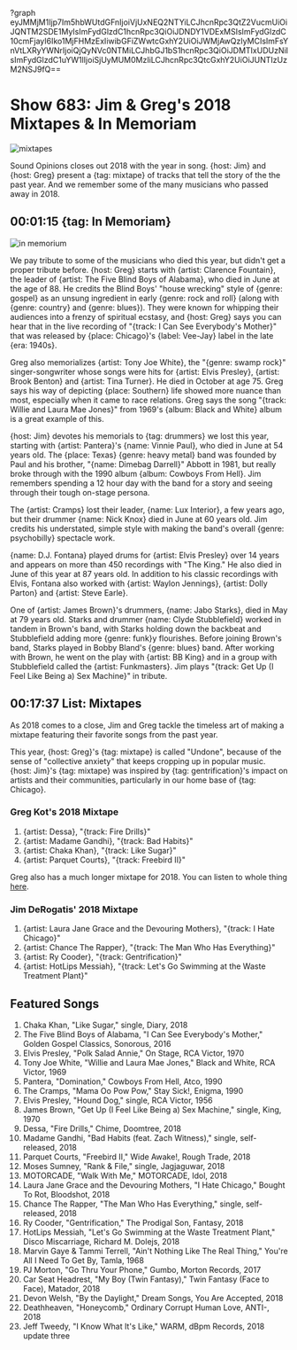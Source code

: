 ?graph eyJMMjM1Ijp7Im5hbWUtdGFnIjoiVjUxNEQ2NTYiLCJhcnRpc3QtZ2VucmUiOiJQNTM2SDE1MyIsImFydGlzdC1hcnRpc3QiOiJDNDY1VDExMSIsImFydGlzdC10cmFjayI6Iko1MjFHMzExIiwibGFiZWwtcGxhY2UiOiJWMjAwQzIyMCIsImFsYnVtLXRyYWNrIjoiQjQyNVc0NTMiLCJhbGJ1bS1hcnRpc3QiOiJDMTIxUDUzNiIsImFydGlzdC1uYW1lIjoiSjUyMUM0MzIiLCJhcnRpc3QtcGxhY2UiOiJUNTIzUzM2NSJ9fQ==

# Show 683: Jim & Greg's 2018 Mixtapes & In Memoriam

![mixtapes](https://sound-images.s3.amazonaws.com/images/2018/mixtapes.jpg)

Sound Opinions closes out 2018 with the year in song. {host: Jim} and {host: Greg} present a {tag: mixtape} of tracks that tell the story of the the past year. And we remember some of the many musicians who passed away in 2018.


## 00:01:15 {tag: In Memoriam}
![in memorium](https://sound-images.s3.amazonaws.com/images/2018/2018InMemorium.png)

We pay tribute to some of the musicians who died this year, but didn't get a proper tribute before. {host: Greg} starts with {artist: Clarence Fountain}, the leader of {artist: The Five Blind Boys of Alabama}, who died in June at the age of 88. He credits the Blind Boys' "house wrecking" style of {genre: gospel} as an unsung ingredient in early {genre: rock and roll} (along with {genre: country} and {genre: blues}). They were known for whipping their audiences into a frenzy of spiritual ecstasy, and {host: Greg} says you can hear that in the live recording of "{track: I Can See Everybody's Mother}" that was released by {place: Chicago}'s {label: Vee-Jay} label in the late {era: 1940s}.

Greg also memorializes {artist: Tony Joe White}, the "{genre: swamp rock}" singer-songwriter whose songs were hits for {artist: Elvis Presley}, {artist: Brook Benton} and {artist: Tina Turner}. He died in October at age 75. Greg says his way of depicting {place: Southern} life showed more nuance than most, especially when it came to race relations. Greg says the song "{track: Willie and Laura Mae Jones}" from 1969's {album: Black and White} album is a great example of this. 

{host: Jim} devotes his memorials to {tag: drummers} we lost this year, starting with {artist: Pantera}'s {name: Vinnie Paul}, who died in June at 54 years old. The {place: Texas} {genre: heavy metal} band was founded by Paul and his brother, "{name: Dimebag Darrell}" Abbott in 1981, but really broke through with the 1990 album {album: Cowboys From Hell}. Jim remembers spending a 12 hour day with the band for a story and seeing through their tough on-stage persona. 

The {artist: Cramps} lost their leader, {name: Lux Interior}, a few years ago, but their drummer {name: Nick Knox} died in June at 60 years old. Jim credits his understated, simple style with making the band's overall {genre: psychobilly} spectacle work. 

{name: D.J. Fontana} played drums for {artist: Elvis Presley} over 14 years and appears on more than 450 recordings with "The King." He also died in June of this year at 87 years old. In addition to his classic recordings with Elvis, Fontana also worked with {artist: Waylon Jennings}, {artist: Dolly Parton} and {artist: Steve Earle}. 

One of {artist: James Brown}'s drummers, {name: Jabo Starks}, died in May at 79 years old. Starks and drummer {name: Clyde Stubblefield} worked in tandem in Brown's band, with Starks holding down the backbeat and Stubblefield adding more {genre: funk}y flourishes. Before joining Brown's band, Starks played in Bobby Bland's {genre: blues} band. After working with Brown, he went on the play with {artist: BB King} and in a group with Stubblefield called the {artist: Funkmasters}. Jim plays "{track: Get Up (I Feel Like Being a) Sex Machine}" in tribute. 


## 00:17:37 List: Mixtapes

As 2018 comes to a close,  Jim and Greg tackle the timeless art of making a mixtape featuring their favorite songs from the past year. 

This year, {host:  Greg}'s {tag: mixtape} is called "Undone", because of the sense of "collective anxiety" that keeps cropping up in popular music. {host: Jim}'s {tag: mixtape} was inspired by {tag: gentrification}'s impact on artists and their communities, particularly in our home base of {tag: Chicago}.

### Greg Kot's 2018 Mixtape
1. {artist: Dessa}, "{track: Fire Drills}"
1. {artist: Madame Gandhi}, "{track: Bad Habits}"
1. {artist: Chaka Khan}, "{track: Like Sugar}"
1. {artist: Parquet Courts}, "{track: Freebird II}"

Greg also has a much longer mixtape for 2018. You can listen to whole thing [here](https://open.spotify.com/playlist/6eigkjgDoP7C3yMuI8kqm7).

### Jim DeRogatis' 2018 Mixtape
1. {artist: Laura Jane Grace and the Devouring Mothers}, "{track: I Hate Chicago}"
1. {artist: Chance The Rapper}, "{track: The Man Who Has Everything}"
1. {artist: Ry Cooder}, "{track: Gentrification}"
1. {artist: HotLips Messiah}, "{track: Let's Go Swimming at the Waste Treatment Plant}"

## Featured Songs

1. Chaka Khan, "Like Sugar," single, Diary, 2018
1. The Five Blind Boys of Alabama, "I Can See Everybody's Mother," Golden Gospel Classics, Sonorous, 2016
1. Elvis Presley, "Polk Salad Annie," On Stage, RCA Victor, 1970
1. Tony Joe White, "Willie and Laura Mae Jones," Black and White, RCA Victor, 1969
1. Pantera, "Domination," Cowboys From Hell, Atco, 1990
1. The Cramps, "Mama Oo Pow Pow," Stay Sick!, Enigma, 1990
1. Elvis Presley, "Hound Dog," single, RCA Victor, 1956
1. James Brown, "Get Up (I Feel Like Being a) Sex Machine," single, King, 1970
1. Dessa, "Fire Drills," Chime, Doomtree, 2018
1. Madame Gandhi, "Bad Habits (feat. Zach Witness)," single, self-released, 2018
1. Parquet Courts, "Freebird II," Wide Awake!, Rough Trade, 2018
1. Moses Sumney, "Rank & File," single, Jagjaguwar, 2018
1. MOTORCADE, "Walk With Me," MOTORCADE, Idol, 2018
1. Laura Jane Grace and the Devouring Mothers, "I Hate Chicago," Bought To Rot, Bloodshot, 2018
1. Chance The Rapper, "The Man Who Has Everything," single, self-released, 2018
1. Ry Cooder, "Gentrification," The Prodigal Son, Fantasy, 2018
1. HotLips Messiah, "Let's Go Swimming at the Waste Treatment Plant," Disco Miscarriage, Richard M. Dolejs, 2018
1. Marvin Gaye & Tammi Terrell, "Ain't Nothing Like The Real Thing," You're All I Need To Get By, Tamla, 1968
1. PJ Morton, "Go Thru Your Phone," Gumbo, Morton Records, 2017
1. Car Seat Headrest, "My Boy (Twin Fantasy)," Twin Fantasy (Face to Face), Matador, 2018
1. Devon Welsh, "By the Daylight," Dream Songs, You Are Accepted, 2018
1. Deathheaven, "Honeycomb," Ordinary Corrupt Human Love, ANTI-, 2018
1. Jeff Tweedy, "I Know What It's Like," WARM, dBpm Records, 2018
update three
